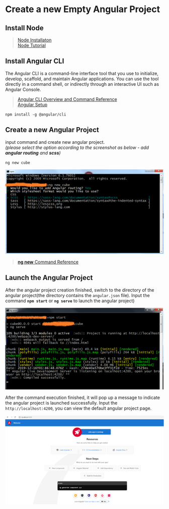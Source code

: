 # Create a new Empty Angular Project

## Install Node
  
  > [Node Installaton](https://nodejs.org/en/)  
  > [Node Tutorial](https://www.runoob.com/nodejs/nodejs-tutorial.html)  

## Install Angular CLI  

The Angular CLI is a command-line interface tool that you use to initialize, develop, scaffold, and maintain Angular applications. You can use the tool directly in a command shell, or indirectly through an interactive UI such as Angular Console.

  > [Angular CLI Overview and Command Reference](https://angular.io/cli)  
  > [Angular Setup](https://angular.io/guide/setup-local)

``` node
npm install -g @angular/cli
```

## Create a new Angular Project  

  input command and create new angular project.  
  _(please select the option according to the screenshot as below - add **angular routing** and **scss**)_

```node
ng new cube
```  

![init angular](./images/create.PNG)
  > [__ng new__ Command Reference](https://angular.io/cli/new)

## Launch the Angular Project

  After the angular project creation finished, switch to the directory of the angular project(the directory contains the `angular.json` file). Input the command **`npm start`** or **`ng serve`** to launch the angular project)

![angular launch](./images/angular_launch.png)

  After the command execution finished, it will pop up a message to indicate the angular project is launched successfully. Input the `http://localhost:4200`, you can view the default angular project page.

![angular default page](./images/default_page.png)

